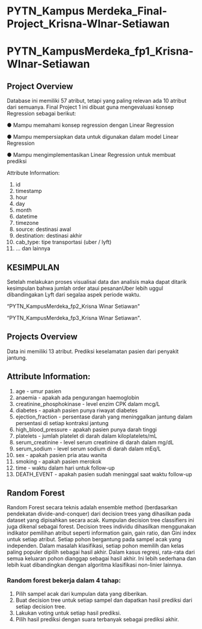 # PYTN_Kampus Merdeka_Final-Project_Krisna-WInar-Setiawan

# PYTN_KampusMerdeka_fp1_Krisna-WInar-Setiawan
## Project Overview
Database ini memiliki 57 atribut, tetapi yang paling relevan ada 10 atribut dari semuanya.
Final Project 1 ini dibuat guna mengevaluasi konsep Regression sebagai berikut:

● Mampu memahami konsep regression dengan Linear Regression 

● Mampu mempersiapkan data untuk digunakan dalam model Linear Regression

● Mampu mengimplementasikan Linear Regression untuk membuat prediksi

Attribute Information:
1. id
2. timestamp
3. hour
4. day
5. month
6. datetime
7. timezone
8. source: destinasi awal
9. destination: destinasi akhir
10. cab_type: tipe transportasi (uber / lyft)
11. … dan lainnya

## KESIMPULAN
Setelah melakukan proses visualisai data dan analisis maka dapat ditarik kesimpulan bahwa jumlah order ataui pesananUber lebih uggul dibandingakan Lyft dari segalaa aspek periode waktu.

“PYTN_KampusMerdeka_fp2_Krisna Winar Setiawan"

“PYTN_KampusMerdeka_fp3_Krisna Winar Setiawan".
## Projects Overview
Data ini memiliki 13 atribut. Prediksi keselamatan pasien dari penyakit jantung.
## Attribute Information:
1. age - umur pasien
2. anaemia - apakah ada pengurangan haemoglobin
3. creatinine_phosphokinase - level enzim CPK dalam mcg/L
4. diabetes - apakah pasien punya riwayat diabetes
5. ejection_fraction - persentase darah yang meninggalkan jantung dalam persentasi
di setiap kontraksi jantung
6. high_blood_pressure - apakah pasien punya darah tinggi
7. platelets - jumlah platelet di darah dalam kiloplatelets/mL
8. serum_creatinine - level serum creatinine di darah dalam mg/dL
9. serum_sodium - level serum sodium di darah dalam mEq/L
10. sex - apakah pasien pria atau wanita
11. smoking - apakah pasien merokok
12. time - waktu dalam hari untuk follow-up
13. DEATH_EVENT - apakah pasien sudah meninggal saat waktu follow-up

## Random Forest
Random Forest secara teknis adalah ensemble method (berdasarkan pendekatan divide-and-conquer) dari decision trees yang dihasilkan pada dataset yang dipisahkan secara acak. Kumpulan decision tree classifiers ini juga dikenal sebagai forest. Decision trees individu dihasilkan menggunakan indikator pemilihan atribut seperti information gain, gain ratio, dan Gini index untuk setiap atribut. Setiap pohon bergantung pada sampel acak yang independen. Dalam masalah klasifikasi, setiap pohon memilih dan kelas paling populer dipilih sebagai hasil akhir. Dalam kasus regresi, rata-rata dari semua keluaran pohon dianggap sebagai hasil akhir. Ini lebih sederhana dan lebih kuat dibandingkan dengan algoritma klasifikasi non-linier lainnya.

### Random forest bekerja dalam 4 tahap:

1. Pilih sampel acak dari kumpulan data yang diberikan.
2. Buat decision tree untuk setiap sampel dan dapatkan hasil prediksi dari setiap decision tree.
3. Lakukan voting untuk setiap hasil prediksi.
4. Pilih hasil prediksi dengan suara terbanyak sebagai prediksi akhir.
